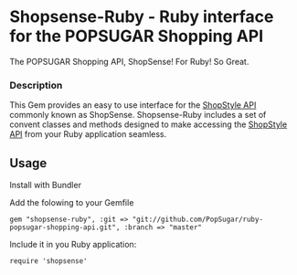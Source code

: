 # Shopsense-Ruby - Ruby interface for the POPSUGAR Shopping API

The POPSUGAR Shopping API, ShopSense! For Ruby! So Great.

### Description

This Gem provides an easy to use interface for the
[ShopStyle API](https://shopsense.shopstyle.com/page/ShopSenseHome) commonly known as ShopSense.
Shopsense-Ruby includes a set of convent classes and methods designed to make 
accessing the [ShopStyle API](https://shopsense.shopstyle.com/page/ShopSenseHome) 
from your Ruby application seamless.

## Usage

Install with Bundler

Add the folowing to your Gemfile
```
gem "shopsense-ruby", :git => "git://github.com/PopSugar/ruby-popsugar-shopping-api.git", :branch => "master"
```

Include it in you Ruby application:

    require 'shopsense'
